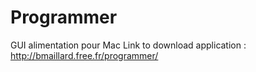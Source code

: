 # Programmer
GUI  alimentation pour Mac
Link to download application : http://bmaillard.free.fr/programmer/
